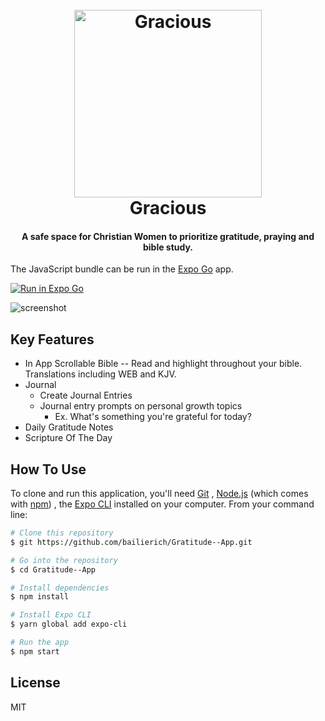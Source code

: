 <h1 align="center">
  <br>
<img src="https://i.postimg.cc/tTz6fH4h/Gracious-App-Logo.png" alt="Gracious" width="300"></a>
  <br>
  Gracious
  <br>
</h1>

<h4 align="center">A safe space for Christian Women to prioritize gratitude, praying and bible study. </h4>

The JavaScript bundle can be run in the [Expo Go](https://expo.dev/expo-go) app.

[![Run in Expo Go](https://img.shields.io/badge/Run%20in%20Expo%20Go-4285F4.svg?style=flat-square&logo=EXPO&labelColor=4285F4&logoColor=fff)](https://expo.dev/@bacon/pillar-valley)

![screenshot](https://raw.githubusercontent.com/amitmerchant1990/electron-markdownify/master/app/img/markdownify.gif)

## Key Features

- In App Scrollable Bible -- Read and highlight throughout your bible. Translations including WEB and KJV.
- Journal
  - Create Journal Entries
  - Journal entry prompts on personal growth topics
    - Ex. What's something you're grateful for today?
- Daily Gratitude Notes
- Scripture Of The Day

## How To Use

To clone and run this application, you'll need [Git](https://git-scm.com) , [Node.js](https://nodejs.org/en/download/) (which comes with [npm](http://npmjs.com)) , the [Expo CLI](https://docs.expo.dev/get-started/installation/) installed on your computer. From your command line:

```bash
# Clone this repository
$ git https://github.com/bailierich/Gratitude--App.git

# Go into the repository
$ cd Gratitude--App

# Install dependencies
$ npm install

# Install Expo CLI
$ yarn global add expo-cli

# Run the app
$ npm start
```

## License

MIT
